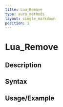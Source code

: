 ```yaml
---
title: Lua_Remove
type: aura_methods
layout: single_markdown
position: 1
---
```


# Lua_Remove

## Description

## Syntax

## Usage/Example


